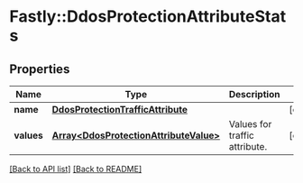 # Fastly::DdosProtectionAttributeStats

## Properties

| Name | Type | Description | Notes |
| ---- | ---- | ----------- | ----- |
| **name** | [**DdosProtectionTrafficAttribute**](DdosProtectionTrafficAttribute.md) |  | [optional] |
| **values** | [**Array&lt;DdosProtectionAttributeValue&gt;**](DdosProtectionAttributeValue.md) | Values for traffic attribute. | [optional] |

[[Back to API list]](../../README.md#endpoints) [[Back to README]](../../README.md)

